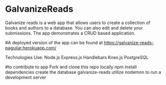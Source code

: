 # GalvanizeReads

Galvanize reads is a web app that allows users to create a collection of books and authors to a database. You can also edit
and delete your submissions. The app demonstrates a CRUD based application.

#A deployed version of the app can be found at https://galvanize-reads-paguilar.herokuapp.com/

Technologies Use:
Node.js
Express.js
Handlebars
Knex.js
PostgreSQL

#to contribute to app
Fork and clone this repo locally
npm install dependencies
create the database galvanize-reads
utilize nodemon to run a development server
